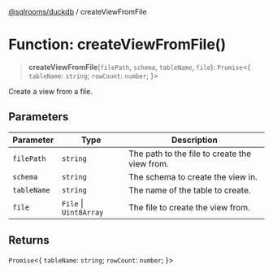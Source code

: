 [@sqlrooms/duckdb](../index.md) / createViewFromFile

# Function: createViewFromFile()

> **createViewFromFile**(`filePath`, `schema`, `tableName`, `file`): `Promise`\<\{ `tableName`: `string`; `rowCount`: `number`; \}\>

Create a view from a file.

## Parameters

| Parameter | Type | Description |
| ------ | ------ | ------ |
| `filePath` | `string` | The path to the file to create the view from. |
| `schema` | `string` | The schema to create the view in. |
| `tableName` | `string` | The name of the table to create. |
| `file` | `File` \| `Uint8Array` | The file to create the view from. |

## Returns

`Promise`\<\{ `tableName`: `string`; `rowCount`: `number`; \}\>
